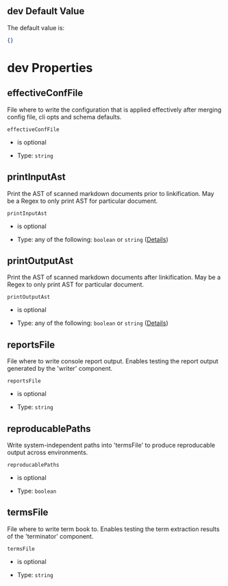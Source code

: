 ## dev Default Value

The default value is:

```json
{}
```

# dev Properties



## effectiveConfFile

File where to write the configuration that is applied effectively after merging config file, cli opts and schema defaults.

`effectiveConfFile`

*   is optional

*   Type: `string`

## printInputAst

Print the AST of scanned markdown documents prior to linkification. May be a Regex to only print AST for particular document.

`printInputAst`

*   is optional

*   Type: any of the following: `boolean` or `string` ([Details](schema-defs-dev-properties-printinputast.md))

## printOutputAst

Print the AST of scanned markdown documents after linkification. May be a Regex to only print AST for particular document.

`printOutputAst`

*   is optional

*   Type: any of the following: `boolean` or `string` ([Details](schema-defs-dev-properties-printoutputast.md))

## reportsFile

File where to write console report output. Enables testing the report output generated  by the 'writer' component.

`reportsFile`

*   is optional

*   Type: `string`

## reproducablePaths

Write system-independent paths into 'termsFile' to produce reproducable output across environments.

`reproducablePaths`

*   is optional

*   Type: `boolean`

## termsFile

File where to write term book to. Enables testing the term extraction results of the 'terminator' component.

`termsFile`

*   is optional

*   Type: `string`
